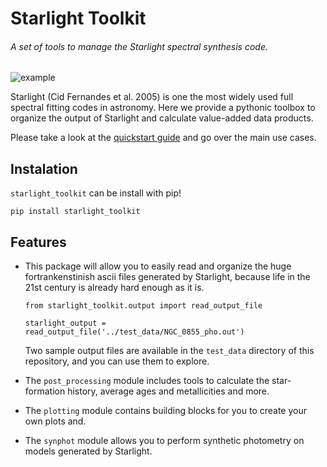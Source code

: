 # Starlight Toolkit
###### A set of tools to manage the Starlight spectral synthesis code.

![example](example/output.png)


Starlight (Cid Fernandes et al. 2005) is one the most widely used full spectral fitting codes in astronomy. Here we provide a pythonic toolbox to organize the output of Starlight and calculate value-added data products.

Please take a look at the [quickstart guide](https://github.com/arielwrl/starlight_toolkit/blob/master/example/quickstart.ipynb) and go over the main use cases.


## Instalation

`starlight_toolkit` can be install with pip!

`pip install starlight_toolkit`

## Features

* This package will allow you to easily read and organize the huge fortrankenstinish ascii files generated by Starlight, because life in the 21st century is already hard enough as it is.

    ```
    from starlight_toolkit.output import read_output_file

    starlight_output = read_output_file('../test_data/NGC_0855_pho.out')
    ```

    Two sample output files are available in the `test_data` directory of this repository, and you can use them to explore.

* The `post_processing` module includes tools to calculate the star-formation history, average ages and metallicities and more. 

* The `plotting` module contains building blocks for you to create your own plots and.

* The `synphot` module allows you to perform synthetic photometry on models generated by Starlight.
